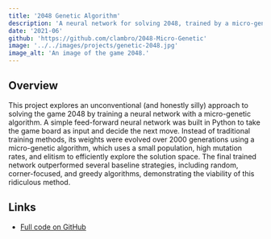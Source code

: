 ```yaml
---
title: '2048 Genetic Algorithm'
description: 'A neural network for solving 2048, trained by a micro-genetic algorithm.'
date: '2021-06'
github: 'https://github.com/clambro/2048-Micro-Genetic'
image: '../../images/projects/genetic-2048.jpg'
image_alt: 'An image of the game 2048.'
---
```


## Overview

This project explores an unconventional (and honestly silly) approach to solving the game 2048 by training a neural network with a micro-genetic algorithm. A simple feed-forward neural network was built in Python to take the game board as input and decide the next move. Instead of traditional training methods, its weights were evolved over 2000 generations using a micro-genetic algorithm, which uses a small population, high mutation rates, and elitism to efficiently explore the solution space. The final trained network outperformed several baseline strategies, including random, corner-focused, and greedy algorithms, demonstrating the viability of this ridiculous method.

## Links

- [Full code on GitHub](https://github.com/clambro/2048-Micro-Genetic)
